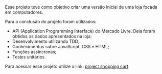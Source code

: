 Esse projeto teve como objetivo criar uma versão inicial de uma loja focada em computadores.

Para a conclusão do projeto foram utilizados:

- API (Application Programming Interface) do Mercado Livre. Dela foram obtidos os dados apresentados na loja;
- Desenvolvimento utilizando TDD;
- Conhecimentos sobre JavaScript, CSS e HTML;
- Funções assíncronas;
- Testes unitários.

Para acessar esse projeto utilize o link: [project shopping cart](https://heitortessaro.github.io/projects/projects-trybe/project-shopping-cart/index.html).
